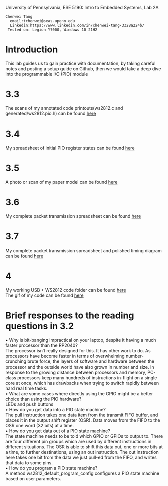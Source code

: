 University of Pennsylvania, ESE 5190: Intro to Embedded Systems, Lab 2A

```
Chenwei Tang
  email:tchenwei@seas.upenn.edu
  Linkedin:https://www.linkedin.com/in/chenwei-tang-3328a224b/
 Tested on: Legion Y7000, Windows 10 21H2
```
# Introduction
This lab guides us to gain practice with documentation, by taking careful notes and posting a setup guide on Github, then we would take a deep dive into the programmable I/O (PIO) module
# 3.3
The scans of my annotated code printouts(ws2812.c and generated/ws2812.pio.h) can be found [here](https://github.com/Chenwei-Tang/ese5190-2022-lab2-into-the-void-star/blob/main/Part3/3.3.pdf)
# 3.4
My spreadsheet of initial PIO register states can be found [here](https://github.com/Chenwei-Tang/ese5190-2022-lab2-into-the-void-star/blob/main/Part3/3.4.xlsx)
# 3.5
A photo or scan of my paper model can be found [here](https://github.com/Chenwei-Tang/ese5190-2022-lab2-into-the-void-star/blob/main/Part3/3.5.pdf)
# 3.6
My complete packet transmission spreadsheet can be found [here](https://github.com/Chenwei-Tang/ese5190-2022-lab2-into-the-void-star/blob/main/Part3/3.6.xlsx)
# 3.7
My complete packet transmission spreadsheet and polished timing diagram can be found [here](https://github.com/Chenwei-Tang/ese5190-2022-lab2-into-the-void-star/blob/main/Part3/3.6%263.7.png)
# 4
My working USB + WS2812 code folder can be found [here](https://github.com/Chenwei-Tang/ese5190-2022-lab2-into-the-void-star/tree/main/Part4/pico-project)<br>
The gif of my code can be found [here](https://github.com/Chenwei-Tang/ese5190-2022-lab2-into-the-void-star/blob/main/Part4/part4.gif)
# Brief responses to the reading questions in 3.2
• Why is bit-banging impractical on your laptop, despite it having a much faster processor than the RP2040?<br>
The processor isn’t really designed for this. It has other work to do. As processors have become faster in terms of overwhelming number-crunching brute force, the layers of software and hardware between the processor and the outside world have also grown in number and size. In response to the growing distance between processors and memory, PC-class processors keep many hundreds of instructions in-flight on a single core at once, which has drawbacks when trying to switch rapidly between hard real time tasks.<br>
• What are some cases where directly using the GPIO might be a better choice than using the PIO hardware?<br>
LEDs and push buttons<br>
• How do you get data into a PIO state machine?<br>
The pull instruction takes one data item from the transmit FIFO buffer, and places it in the output shift register (OSR). Data moves from the FIFO to the OSR one word (32 bits) at a time. <br>
• How do you get data out of a PIO state machine?<br>
The state machine needs to be told which GPIO or GPIOs to output to. There are four different pin groups which are used by different instructions in different situations. The OSR is able to shift this data out, one or more bits at a time, to further destinations, using an out instruction. The out instruction here takes one bit from the data we just pull-ed from the FIFO, and writes that data to some pins.<br>
• How do you program a PIO state machine?<br>
A method ws2812_default_program_config configures a PIO state machine based on user parameters.<br>
